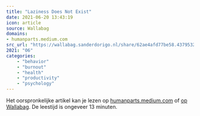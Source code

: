 ```yaml
---
title: "Laziness Does Not Exist"
date: 2021-06-20 13:43:19
icon: article
source: Wallabag
domains:
- humanparts.medium.com
src_url: "https://wallabag.sanderdorigo.nl/share/62ae4afd77be58.43795321"
2021: "06"
categories:
    - "behavior"
    - "burnout"
    - "health"
    - "productivity"
    - "psychology"
---
```

Het oorspronkelijke artikel kan je lezen op [humanparts.medium.com](https://humanparts.medium.com/laziness-does-not-exist-3af27e312d01) of [op Wallabag](https://wallabag.sanderdorigo.nl/share/62ae4afd77be58.43795321). De leestijd is ongeveer 13 minuten.